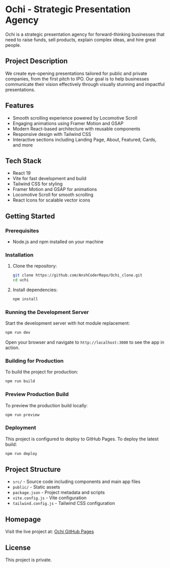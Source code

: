 # Ochi - Strategic Presentation Agency

Ochi is a strategic presentation agency for forward-thinking businesses that need to raise funds, sell products, explain complex ideas, and hire great people.

## Project Description

We create eye-opening presentations tailored for public and private companies, from the first pitch to IPO. Our goal is to help businesses communicate their vision effectively through visually stunning and impactful presentations.

## Features

- Smooth scrolling experience powered by Locomotive Scroll
- Engaging animations using Framer Motion and GSAP
- Modern React-based architecture with reusable components
- Responsive design with Tailwind CSS
- Interactive sections including Landing Page, About, Featured, Cards, and more

## Tech Stack

- React 19
- Vite for fast development and build
- Tailwind CSS for styling
- Framer Motion and GSAP for animations
- Locomotive Scroll for smooth scrolling
- React Icons for scalable vector icons

## Getting Started

### Prerequisites

- Node.js and npm installed on your machine

### Installation

1. Clone the repository:
   ```bash
   git clone https://github.com/AnshCoderRepo/Ochi_clone.git
   cd uchi
   ```

2. Install dependencies:
   ```bash
   npm install
   ```

### Running the Development Server

Start the development server with hot module replacement:

```bash
npm run dev
```

Open your browser and navigate to `http://localhost:3000` to see the app in action.

### Building for Production

To build the project for production:

```bash
npm run build
```

### Preview Production Build

To preview the production build locally:

```bash
npm run preview
```

### Deployment

This project is configured to deploy to GitHub Pages. To deploy the latest build:

```bash
npm run deploy
```

## Project Structure

- `src/` - Source code including components and main app files
- `public/` - Static assets
- `package.json` - Project metadata and scripts
- `vite.config.js` - Vite configuration
- `tailwind.config.js` - Tailwind CSS configuration

## Homepage

Visit the live project at: [Ochi GitHub Pages](https://AnshCoderRepo.github.io/Ochi_clone)

## License

This project is private.
